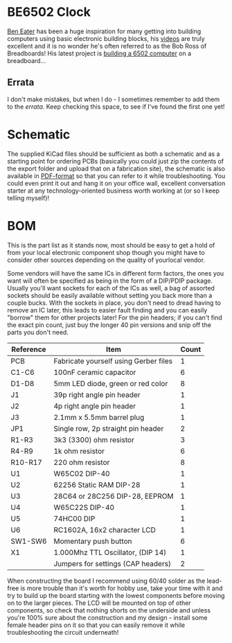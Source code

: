 # BE6502 Clock
[Ben Eater](https://eater.net/) has been a huge inspiration for many getting into building computers using basic electronic building blocks, his [videos](https://www.youtube.com/user/eaterbc) are truly excellent and it is no wonder he's often referred to as the Bob Ross of Breadboards! His latest project is [building a 6502 computer](https://eater.net/6502) on a breadboard...


## Errata
I don't make mistakes, but when I do - I sometimes remember to add them to the *errata*. Keep checking this space, to see if I've found the first one yet!

# Schematic
The supplied KiCad files should be sufficient as both a schematic and as a starting point for ordering PCBs (basically you could just zip the contents of the export folder and upload that on a fabrication site), the schematic is also available in [PDF-format](https://github.com/tebl/BE6502/raw/master/BE6502%20Clock/export/BE6502%20Clock.pdf) so that you can refer to it while troubleshooting. You could even print it out and hang it on your office wall, excellent conversation starter at any technology-oriented business worth working at (or so I keep telling myself)!


# BOM
This is the part list as it stands now, most should be easy to get a hold of from your local electronic component shop though you might have to consider other sources depending on the quality of yourlocal vendor.

Some vendors will have the same ICs in different form factors, the ones you want will often be specified as being in the form of a DIP/PDIP package. Usually you'll want sockets for each of the ICs as well, a bag of assorted sockets should be easily available without setting you back more than a couple bucks. With the sockets in place, you don't need to dread having to remove an IC later, this leads to easier fault finding and you can easily "borrow" them for other projects later! For the pin headers; if you can't find the exact pin count, just buy the longer 40 pin versions and snip off the parts you don't need.

| Reference    | Item                                  | Count |
| ------------ | ------------------------------------- | ----- |
| PCB          | Fabricate yourself using Gerber files |     1 |
| C1-C6        | 100nF ceramic capacitor               |     6 |
| D1-D8        | 5mm LED diode, green or red color     |     8 |
| J1           | 39p right angle pin header            |     1 |
| J2           | 4p right angle pin header             |     1 |
| J3           | 2.1mm x 5.5mm barrel plug             |     1 |
| JP1          | Single row, 2p straight pin header    |     2 |
| R1-R3        | 3k3 (3300) ohm resistor               |     3 |
| R4-R9        | 1k ohm resistor                       |     6 |
| R10-R17      | 220 ohm resistor                      |     8 |
| U1           | W65C02 DIP-40                         |     1 |
| U2           | 62256 Static RAM DIP-28               |     1 |
| U3           | 28C64 or 28C256 DIP-28, EEPROM        |     1 |
| U4           | W65C22S DIP-40                        |     1 |
| U5           | 74HC00 DIP                            |     1 |
| U6           | RC1602A, 16x2 character LCD           |     1 |
| SW1-SW6      | Momentary push button                 |     6 |
| X1           | 1.000Mhz TTL Oscillator, (DIP 14)     |     1 |
|              | Jumpers for settings (CAP headers)    |     2 |

When constructing the board I recommend using 60/40 solder as the lead-free is more trouble than it's worth for hobby use, take your time with it and try to build up the board starting with the lowest components before moving on to the larger pieces. The LCD will be mounted on top of other components, so check that nothing shorts on the underside and unless you're 100% sure about the construction and my design - install some female header pins on it so that you can easily remove it while troubleshooting the circuit underneath!